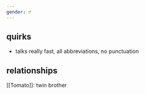 ```yaml
---
gender: ♂
---
```


## quirks
- talks really fast, all abbreviations, no punctuation

## relationships
[[Tomato]]: twin brother